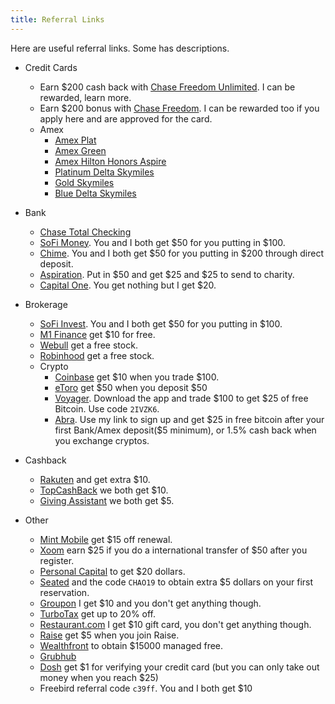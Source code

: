 ```yaml
---
title: Referral Links
---
```


Here are useful referral links. Some has descriptions.

- Credit Cards
  - Earn $200 cash back with [Chase Freedom Unlimited](https://www.referyourchasecard.com/18a/KYMZJAGYIE). I can be rewarded, learn more.
  - Earn $200 bonus with [Chase Freedom](https://www.referyourchasecard.com/2/5NX0SZF0H6). I can be rewarded too if you apply here and are approved for the card.
  - Amex 
    - [Amex Plat](https://mgmee.americanexpress.com/refer/us/en/card-details/personal/travel/platinum-charge-card/94D11F441CB09E1CEA625DE7A0B67A268DD14181370D95FDEDB9DE7E3F9750CBB41189A7E45A72FC3D217CF93AE9F4592741A5C277C8C2E662D33B39D26575FB5B4F7944DFBAA5C59241F8CA5FA42F40529A712B584D228E0738E0CF1052D44D60A18D1B1089534F8B588753344F58EA2741A5C277C8C2E6E83CF087C1FCEE41?GENCODE=349992747048979&extlink=US-MGM-SPA_WEB_MYCA-copypaste-137-201329-CF7H:0001&CPID=201329&CORID=C:H:A:O:X:P:q:S:n-1573500262611-325835540)
    - [Amex Green](https://mgmee.americanexpress.com/refer/us/en/card-details/personal/american-express-green-card/D0F38B4F01886396EA625DE7A0B67A268DD14181370D95FDEDB9DE7E3F9750CBB41189A7E45A72FCEB1237BF649E3F32ED712E6A75B03509D664E96615994DA29C163A4551F3266DFC869D59E68C009091454460C2851272A1E8600E103CEB194D4FE88DC454E9D15D248CEEE5AAC0DCC5D62005F02EFFFD613CF1CA7A0BAC7E?GENCODE=349992747048979&extlink=US-MGM-SPA_WEB_MYCA-copypaste-137-201329-CF7H:0001&CPID=201329&CORID=C:H:A:O:X:P:q:S:n-1573499582396-551825145)
    - [Amex Hilton Honors Aspire](https://mgmee.americanexpress.com/refer/us/en/card-details/personal/hilton-honors-aspire-credit-card/FBA8F8319C7D7D34EA625DE7A0B67A268DD14181370D95FDEDB9DE7E3F9750CBB41189A7E45A72FC26D0AE16E9BB86EB73F501BE36D97281870907F94316B3BAAC9D8E596B154D9ADE4B924A94CBA4CEBEA42553B29591751B20BD4F76026AF8595005EEBA6C5DC942B57C043BE4AF87051F311350B667BF235093E856CC1470?GENCODE=349992747048979&extlink=US-MGM-SPA_WEB_MYCA-copypaste-137-201329-CF7H:0001&CPID=201329&CORID=C:H:A:O:X:P:q:S:n-1573500262611-325835540)
    - [Platinum Delta Skymiles](https://mgmee.americanexpress.com/refer/us/en/card-details/personal/platinum-delta-skymiles-credit-card/D0F38B4F01886396EA625DE7A0B67A268DD14181370D95FDEDB9DE7E3F9750CBB41189A7E45A72FCFDB44BA571DC74D6ED712E6A75B03509795719DF925BE3503D1C10F9689001D0EC7EFF26D01CA0DB91454460C2851272A1E8600E103CEB1929A0CD2B093C0A44A5ED52D2FCCFB3C0C5D62005F02EFFFD613CF1CA7A0BAC7E?GENCODE=349992747048979&extlink=US-MGM-SPA_WEB_MYCA-copypaste-137-201329-CF7H:0001&CPID=201329&CORID=C:H:A:O:X:P:q:S:n-1573500262611-325835540)
    - [Gold Skymiles](https://mgmee.americanexpress.com/refer/us/en/card-details/personal/delta-gold-credit-card/D0F38B4F01886396EA625DE7A0B67A268DD14181370D95FDEDB9DE7E3F9750CBB41189A7E45A72FCE7E997E6504F53A0ED712E6A75B03509C47EBCF4267687607D0AC340D0F2883BA45B78408E10867B91454460C2851272A1E8600E103CEB197925174A0C95CE31B2763696CD14D193C5D62005F02EFFFD613CF1CA7A0BAC7E?GENCODE=349992747048979&extlink=US-MGM-SPA_WEB_MYCA-copypaste-137-201329-CF7H:0001&CPID=201329&CORID=C:H:A:O:X:P:q:S:n-1573500262611-325835540)
    - [Blue Delta Skymiles](https://mgmee.americanexpress.com/refer/us/en/card-details/personal/blue-delta-skymiles-credit-card/D0F38B4F01886396EA625DE7A0B67A268DD14181370D95FDEDB9DE7E3F9750CBB41189A7E45A72FC1EC3DCCE60BDBC732741A5C277C8C2E6196712D892C127FF3409F9BEDB0F95DC792B1183E9C388AC91454460C2851272A1E8600E103CEB192F34144960617B6D0253AA13E5B8C5FFC5D62005F02EFFFD613CF1CA7A0BAC7E?GENCODE=349992747048979&extlink=US-MGM-SPA_WEB_MYCA-copypaste-137-201329-CF7H:0001&CPID=201329&CORID=C:H:A:O:X:P:q:S:n-1573500262611-325835540) 

- Bank
  - [Chase Total Checking](https://accounts.chase.com/raf/share/2297938276)
  - [SoFi Money](https://www.sofi.com/share/money/2627476/). You and I both get $50 for you putting in $100. 
  - [Chime](https://chime.com/r/chaoxu1). You and I both get $50 for you putting in \$200 through direct deposit. 
  - [Aspiration](https://my.aspiration.com/app/token/referral/IYYBW4JEPAUR7U3B). Put in \$50 and get \$25 and \$25 to send to charity.
  - [Capital One](https://capital.one/2CvryHB). You get nothing but I get \$20.
- Brokerage
  - [SoFi Invest](https://www.sofi.com/share/invest/2627476). You and I both get $50 for you putting in $100. 
  - [M1 Finance](https://mbsy.co/zBs8G) get \$10 for free.
  - [Webull](https://act.webull.com/promotion/invitation/share.html?inviteCode=aLAjUEefqsHf) get a free stock.
  - [Robinhood](https://invite.robinhood.com/chaox29) get a free stock.
  - Crypto
    - [Coinbase](https://www.coinbase.com/join/xu_2ga) get \$10 when you trade \$100.
    - [eToro](https://etoro.tw/36290vI) get \$50 when you deposit $50
    - [Voyager](https://go.onelink.me/4gTR/referral?af_sub5=2IVZK6). Download the app and trade $100 to get $25 of free Bitcoin. Use code `2IVZK6`.
    - [Abra](https://invite.abra.com/UNrByPvi70). Use my link to sign up and get $25 in free bitcoin after your first Bank/Amex deposit(\$5 minimum), or 1.5% cash back when you exchange cryptos.
- Cashback
  - [Rakuten](https://www.rakuten.com/r/MGCCLX?eeid=28187) and get extra \$10.
  - [TopCashBack](https://www.topcashback.com/ref/member714586458114) we both get \$10.
  - [Giving Assistant](https://givingassistant.org/?rid=m0xQN7mkws) we both get \$5.
- Other
  - [Mint Mobile](http://fbuy.me/nVuJX) get \$15 off renewal.
  - [Xoom](https://refer.xoom.com/s/thechaoxu) earn \$25 if you do a international transfer of \$50 after you register.
  - [Personal Capital](https://share.personalcapital.com/x/62x35X) to get \$20 dollars. 
  - [Seated](https://seated.app.link/j3FZwlVB1Y) and the code `CHAO19` to obtain extra \$5 dollars on your first reservation.
  - [Groupon](https://www.groupon.com/visitor_referral/h/7a8e66c7-d3fa-467d-88c0-cb2fa0aa6384) I get \$10 and you don't get anything though.
  - [TurboTax](http://fbuy.me/nwyLa) get up to 20% off.
  - [Restaurant.com](https://www.restaurant.com/referfriends/ReferredBy?refextid=f43f5fa8&prti=5157&ext=em_raf) I get \$10 gift card, you don't get anything though.
  - [Raise](https://www.raise.com/raise-rewards/8179) get \$5 when you join Raise.
  - [Wealthfront](https://wlth.fr/2hp96Gw) to obtain \$15000 managed free.
  - [Grubhub](https://www.grubhub.com/referral/0be831e6-487f-11e4-9697-9cb654858910)
  - [Dosh](https://link.dosh.cash/CHAOX1) get \$1 for verifying your credit card (but you can only take out money when you reach \$25)
  - Freebird referral code `c39ff`. You and I both get \$10


